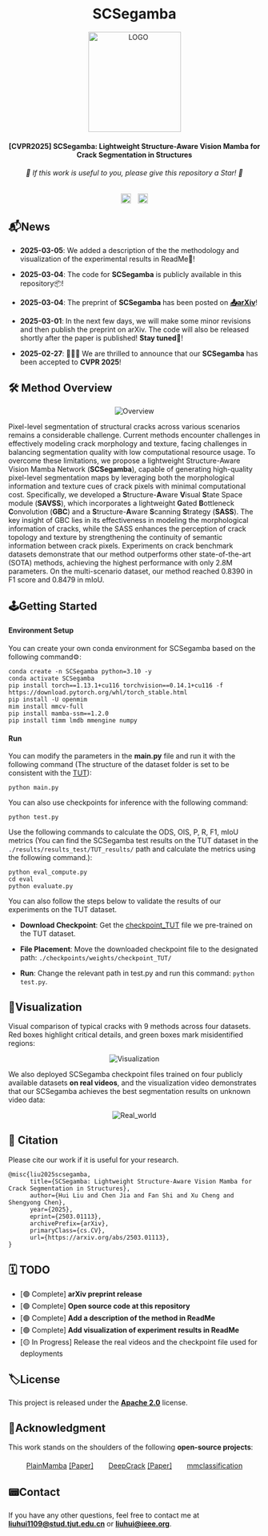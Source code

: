 <div align="center">
  <h1>SCSegamba</h1>
</div>
<p align="center">
    <img src="./figures/LOGO.png" alt="LOGO" width="185" height="200" />
</p>

<div align="center">
<h4>[CVPR2025] SCSegamba: Lightweight Structure-Aware Vision Mamba for Crack Segmentation in Structures</h4>
</div>


<div align="center">
<h6>🌟 If this work is useful to you, please give this repository a Star! 🌟</h6>
</div>


<div align="center">
  <a href="https://arxiv.org/abs/2503.01113"><img src="https://img.shields.io/badge/Arxiv-2503.01113-b31b1b?logo=arXiv" alt="arXiv" style="height:20px;"></a>
  <a href="https://www.apache.org/licenses/" style="margin-left:10px;"><img src="https://img.shields.io/badge/License-Apache%202.0-yellow" alt="License" style="height:20px;"></a>
</div>

## 📬News

- **2025-03-05**: We added a description of the the methodology and visualization of the experimental results in ReadMe💭!

- **2025-03-04**: The code for **SCSegamba** is publicly available in this repository📦!
- **2025-03-04**: The preprint of **SCSegamba** has been posted on [**📤️arXiv**](https://arxiv.org/abs/2503.01113)!
- **2025-03-01**: In the next few days, we will make some minor revisions and then publish the preprint on arXiv. The code will also be released shortly after the paper is published! **Stay tuned🥰**!
- **2025-02-27**: 🎉🎉🎉 We are thrilled to announce that our **SCSegamba** has been accepted to **CVPR 2025**! 

## 🛠️ Method Overview

<p align="center">
    <img src="./figures/Overview.png" alt="Overview" />
</p>


Pixel-level segmentation of structural cracks across various scenarios remains a considerable challenge. Current methods encounter challenges in effectively modeling crack morphology and texture, facing challenges in balancing segmentation quality with low computational resource usage. To overcome these limitations, we propose a lightweight Structure-Aware Vision Mamba Network (**SCSegamba**), capable of generating high-quality pixel-level segmentation maps by leveraging both the morphological information and texture cues of crack pixels with minimal computational cost. Specifically, we developed a **S**tructure-**A**ware **V**isual **S**tate Space module (**SAVSS**), which incorporates a lightweight **G**ated **B**ottleneck **C**onvolution (**GBC**) and a **S**tructure-**A**ware **S**canning **S**trategy (**SASS**). The key insight of GBC lies in its effectiveness in modeling the morphological information of cracks, while the SASS enhances the perception of crack topology and texture by strengthening the continuity of semantic information between crack pixels. Experiments on crack benchmark datasets demonstrate that our method outperforms other state-of-the-art (SOTA) methods, achieving the highest performance with only 2.8M parameters. On the multi-scenario dataset, our method reached 0.8390 in F1 score and 0.8479 in mIoU.

## 🕹Getting Started

#### Environment Setup

You can create your own conda environment for SCSegamba based on the following command⚙️:

```shell
conda create -n SCSegamba python=3.10 -y
conda activate SCSegamba
pip install torch==1.13.1+cu116 torchvision==0.14.1+cu116 -f https://download.pytorch.org/whl/torch_stable.html
pip install -U openmim
mim install mmcv-full
pip install mamba-ssm==1.2.0
pip install timm lmdb mmengine numpy
```

#### Run

You can modify the parameters in the **main.py** file and run it with the following command (The structure of the dataset folder is set to be consistent with the [TUT](https://github.com/Karl1109/TUT)):

``````shell
python main.py
``````

You can also use checkpoints for inference with the following command:

```shell
python test.py
```

Use the following commands to calculate the ODS, OIS, P, R, F1, mIoU metrics (You can find the SCSegamba test results on the TUT dataset in the `./results/results_test/TUT_results/` path and calculate the metrics using the following command.):

```shell
python eval_compute.py
cd eval
python evaluate.py
```

You can also follow the steps below to validate the results of our experiments on the TUT dataset.

- **Download Checkpoint**: Get the [checkpoint_TUT](https://drive.google.com/file/d/1QsnDJSPebCSBAJVMJDzTaU_Tkgt6YnJm/view?usp=sharing) file we pre-trained on the TUT dataset.

- **File Placement**: Move the downloaded checkpoint file to the designated path: `./checkpoints/weights/checkpoint_TUT/`

- **Run**: Change the relevant path in test.py and run this command: `python test.py`.

## 🔭Visualization

Visual comparison of typical cracks with 9 methods across four datasets. Red boxes highlight critical details, and green boxes mark misidentified regions:

<p align="center">
    <img src="./figures/Visualization_on_publicly_available_datasets.png" alt="Visualization" />
</p>


We also deployed SCSegamba checkpoint files trained on four publicly available datasets **on real videos**, and the visualization video demonstrates that our SCSegamba achieves the best segmentation results on unknown video data:

<p align="center">
    <img src="./figures/Real-world_Deployment.gif" alt="Real_world" />
</p>

## 🤝 Citation

Please cite our work if it is useful for your research.

```
@misc{liu2025scsegamba,
      title={SCSegamba: Lightweight Structure-Aware Vision Mamba for Crack Segmentation in Structures}, 
      author={Hui Liu and Chen Jia and Fan Shi and Xu Cheng and Shengyong Chen},
      year={2025},
      eprint={2503.01113},
      archivePrefix={arXiv},
      primaryClass={cs.CV},
      url={https://arxiv.org/abs/2503.01113}, 
}
```

## 🗓️ TODO

- [🟢 Complete] **arXiv preprint release**  
- [🟢 Complete] **Open source code at this repository**
- [🟢 Complete] **Add a description of the method in ReadMe**
- [🟢 Complete] **Add visualization of experiment results in ReadMe**
- [🟡 In Progress] Release the real videos and the checkpoint file used for deployments

## 🏷️License

This project is released under the [**Apache 2.0**](https://www.apache.org/licenses/) license.

## 🫡Acknowledgment

This work stands on the shoulders of the following **open-source projects**:

<div style="display: flex; justify-content: center; gap: 30px; flex-wrap: wrap; margin: 20px 0;">
  <div>
    <a href="https://github.com/ChenhongyiYang/PlainMamba" target="_blank">PlainMamba</a> 
    <a href="https://arxiv.org/abs/2403.17695">[Paper]</a>
  </div>
  <div>
    <a href="https://github.com/yhlleo/DeepCrack" target="_blank">DeepCrack</a> 
    <a href="https://www.sciencedirect.com/science/article/abs/pii/S0925231219300566">[Paper]</a>
  </div>
  <div>
    <a href="https://github.com/open-mmlab/mmclassification" target="_blank">mmclassification</a>
  </div>
</div>


## 📟Contact

If you have any other questions, feel free to contact me at **liuhui1109@stud.tjut.edu.cn** or **liuhui@ieee.org**.
